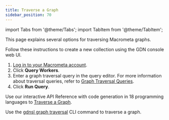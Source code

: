 ```yaml
---
title: Traverse a Graph
sidebar_position: 70
---
```


import Tabs from '@theme/Tabs';
import TabItem from '@theme/TabItem';

This page explains several options for traversing Macrometa graphs.

<Tabs groupId="operating-systems">
<TabItem value="console" label="Web Console">

Follow these instructions to create a new collection using the GDN console web UI.

1. [Log in to your Macrometa account](https://auth.paas.macrometa.io/).
2. Click **Query Workers**.
3. Enter a graph traversal query in the query editor. For more information about traversal queries, refer to [Graph Traversal Queries](../graph-queries/traversal-queries/).
4. Click **Run Query**.

</TabItem>
<TabItem value="api" label="REST API">

Use our interactive API Reference with code generation in 18 programming languages to [Traverse a Graph](https://www.macrometa.com/docs/api#/operations/ReadIn-OrOutboundEdges).

</TabItem>
<TabItem value="cli" label="CLI">

Use the [gdnsl graph traversal](../../cli/collections-cli.md) CLI command to traverse a graph.

</TabItem>
</Tabs>
